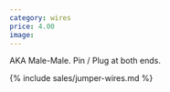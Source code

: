 ```yaml
---
category: wires
price: 4.00
image: 
---
```


AKA Male-Male. Pin / Plug at both ends.

{% include sales/jumper-wires.md %}
